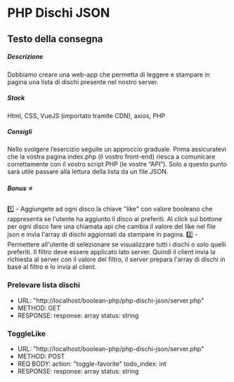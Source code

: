 # PHP Dischi JSON

## Testo della consegna
##### Descrizione
Dobbiamo creare una web-app che permetta di leggere e stampare in pagina una lista di dischi presente nel nostro server.
##### Stack
Html, CSS, VueJS (importato tramite CDN), axios, PHP
##### Consigli
Nello svolgere l’esercizio seguite un approccio graduale.
Prima assicuratevi che la vostra pagina index.php (il vostro front-end) riesca a comunicare correttamente con il vostro script PHP (le vostre “API”).
Solo a questo punto sarà utile passare alla lettura della lista da un file JSON.
##### Bonus :star:
:one: - Aggiungete ad ogni disco la chiave "like" con valore booleano che rappresenta se l'utente ha aggiunto il disco ai preferiti.
Al click sul bottone per ogni disco fare una chiamata api che cambia il valore del like nel file json e invia l'array di dischi aggiornati da stampare in pagina.
:two: - Permettere all'utente di selezionare se visualizzare tutti i dischi o solo quelli preferiti. Il filtro deve essere applicato lato server. Quindi il client invia la richiesta al server con il valore del filtro, il server prepara l'array di dischi in base al filtro e lo invia al client.

### Prelevare lista dischi
- URL: "http://localhost/boolean-php/php-dischi-json/server.php"
- METHOD: GET
- RESPONSE: 
            response: array 
            status: string

### ToggleLike
- URL: "http://localhost/boolean-php/php-dischi-json/server.php"
- METHOD: POST
- REQ BODY: 
            action: "toggle-favorite" 
            todo_index: int
- RESPONSE: 
            response: array 
            status: string